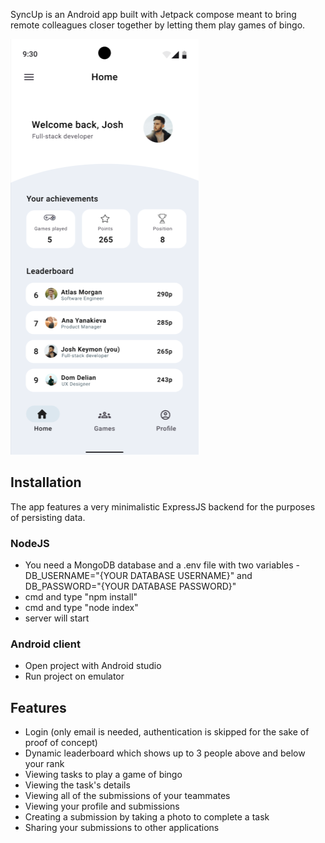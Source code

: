 SyncUp is an Android app built with Jetpack compose meant to bring remote colleagues closer together by letting them play games of bingo.

![home page screenshot](./Screenshots/Home%20page.png)

## Installation
The app features a very minimalistic ExpressJS backend for the purposes of persisting data.
### NodeJS
- You need a MongoDB database and a .env file with two variables - DB_USERNAME="{YOUR DATABASE USERNAME}" and DB_PASSWORD="{YOUR DATABASE PASSWORD}"
- cmd and type "npm install"
- cmd and type "node index"
- server will start

### Android client
- Open project with Android studio
- Run project on emulator

## Features
 - Login (only email is needed, authentication is skipped for the sake of proof of concept)
 - Dynamic leaderboard which shows up to 3 people above and below your rank
 - Viewing tasks to play a game of bingo
 - Viewing the task's details
 - Viewing all of the submissions of your teammates
 - Viewing your profile and submissions
 - Creating a submission by taking a photo to complete a task
 - Sharing your submissions to other applications
